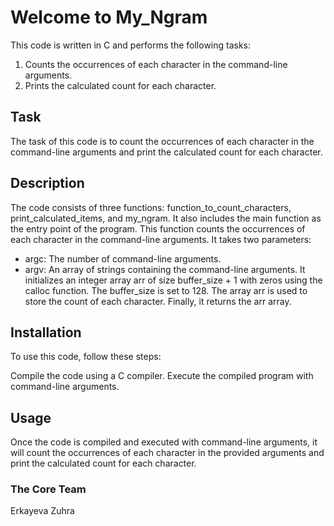 # Welcome to My_Ngram

This code is written in C and performs the following tasks:

1. Counts the occurrences of each character in the command-line arguments.
2. Prints the calculated count for each character.

## Task
The task of this code is to count the occurrences of each character in the command-line arguments and print the calculated count for each character.

## Description
The code consists of three functions: function_to_count_characters, print_calculated_items, and my_ngram. It also includes the main function as the entry point of the program.
This function counts the occurrences of each character in the command-line arguments. It takes two parameters:
- argc: The number of command-line arguments.
- argv: An array of strings containing the command-line arguments.
It initializes an integer array arr of size buffer_size + 1 with zeros using the calloc function. The buffer_size is set to 128.
The array arr is used to store the count of each character.
Finally, it returns the arr array.


## Installation
To use this code, follow these steps:

Compile the code using a C compiler.
Execute the compiled program with command-line arguments.

## Usage
Once the code is compiled and executed with command-line arguments, it will count the occurrences of each character in the provided arguments and print the calculated count for each character.

### The Core Team
Erkayeva Zuhra
